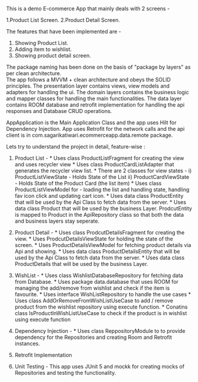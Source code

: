 This is a demo E-commerce App that mainly deals with 2 screens - 

1.Product List Screen.
2.Product Detail Screen.


The features that have been implemented are - 
1. Showing Product List.
2. Adding item to wishlist.
3. Showing product detail screen.

The package naming has been done on the basis of "package by layers" as per clean architecture.  
The app follows a MVVM + clean architecture and obeys the SOLID principles. 
The presentation layer contains views, view models and adapters for handling the ui. 
The domain layers contains the business logic and mapper classes for handling the main functionalities. 
The data layer contains ROOM database and retrofit implementation for handling the api responses and Database CRUD operations. 

AppApplication is the Main Application Class and the app uses Hilt for Dependency
Injection. 
App uses Retrofit for the network calls and the api client is in
com.sagarikatiwari.ecommerceapp.data.remote package.

 

Lets try to understand the project in detail, feature-wise :

1. Product List -                * Uses class ProductListFragment for creating the view and uses recycler view
                                 * Uses class ProductCardListAdapter that generates the recycler view list. 
                                 * There are 2 classes for view states - 
                                        i)  ProductListViewState - Holds State of the List 
                                        ii) ProductCardViewState - Holds State of the Product Card (the list item)
                                 * Uses class ProductListViewModel for - loading the list and handling state, handling fav icon click and updating cart icon.
                                 * Uses data class ProductEntity that will be used by the Api Class to fetch data from the server. 
                                 * Uses data class Product that will be used by the business Layer. ProdcutEntity is mapped to Product in the ApiRepository class so that both the data and business layers stay seperate. 


2. Product Detail -              * Uses class ProdcutDetailsFragment for creating the view.
                                 * Uses ProdcutDetailsViewState for holding the state of the screen. 
                                 * Uses ProductDetailsViewModel for fetching product details via Api and showing. 
                                 * Uses data class ProductDetailsEntity that will be used by the Api Class to fetch data from the server.
                                 * Uses data class ProductDetails that will be used by the business Layer. 


4. WishList -                     * Uses class  WishlistDatabaseRepository for fetching data from Database.
                                  * Uses package data.database that uses ROOM for managing the add/remove from wishlist and check if the item is favourite.
                                  * Uses interface WishListRepository to handle the use cases
                                  * Uses class AddOrRemoveFromWishListUseCase to add / remove product from the wishlist repository using execute function.
                                  * Conatins class IsProductInWishListUseCase to check if the product is in wishlist using execute function


6. Dependency Injection -         * Uses class ReppositoryModule to to provide dependency for the Repositories and creating Room and Retrofit instances. 


7. Retrofit Implementation  

8. Unit Testing - This app uses JUnit 5 and mockk for creating mocks of Repositories and testing the functionality. 



 
